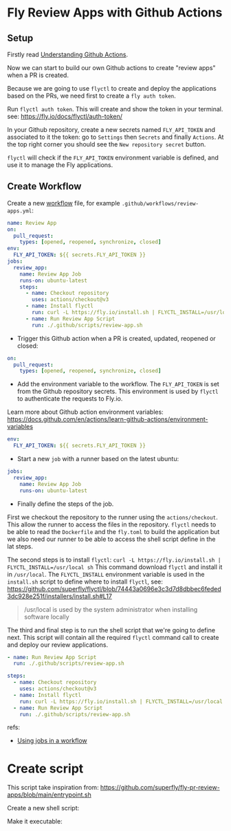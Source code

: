 # Fly Review Apps with Github Actions

## Setup

Firstly read [Understanding Github Actions](https://docs.github.com/en/actions/learn-github-actions/understanding-github-actions).

Now we can start to build our own Github actions to create "review apps"
when a PR is created.

Because we are going to use `flyctl` to create and deploy the applications
based on the PRs, we need first to create a `fly auth token`.

Run `flyctl auth token`. This will create and show the token in your terminal.
see: https://fly.io/docs/flyctl/auth-token/

In your Github repository, create a new secrets named `FLY_API_TOKEN`
and associated to it the token: go to `Settings` then `Secrets` and finally `Actions`.
At the top right corner you should see the `New repository secret` button.

`flyctl` will check if the `FLY_API_TOKEN` environment variable is defined, and
use it to manage the Fly applications.

## Create Workflow

Create a new [workflow](https://docs.github.com/en/actions/learn-github-actions/understanding-github-actions#workflows)
file, for example `.github/workflows/review-apps.yml`:

```yml
name: Review App
on:
  pull_request:
    types: [opened, reopened, synchronize, closed]
env:
  FLY_API_TOKEN: ${{ secrets.FLY_API_TOKEN }}
jobs:
  review_app:
    name: Review App Job
    runs-on: ubuntu-latest
    steps:
      - name: Checkout repository
        uses: actions/checkout@v3
      - name: Install flyctl
        run: curl -L https://fly.io/install.sh | FLYCTL_INSTALL=/usr/local sh
      - name: Run Review App Script
        run: ./.github/scripts/review-app.sh
```

- Trigger this Github action when a PR is created, updated, reopened or closed:

```yml
on:
  pull_request:
    types: [opened, reopened, synchronize, closed]
```

- Add the environment variable to the workflow. The `FLY_API_TOKEN` is set
from the Github repository secrets. This environment is used by `flyctl` to 
authenticate the requests to Fly.io.

Learn more about Github action environment variables:
https://docs.github.com/en/actions/learn-github-actions/environment-variables

```yml
env:
  FLY_API_TOKEN: ${{ secrets.FLY_API_TOKEN }}
```

- Start a new `job` with a runner based on the latest ubuntu:

```yml
jobs:
  review_app:
    name: Review App Job
    runs-on: ubuntu-latest
```

- Finally define the steps of the job.

First we checkout the repository to the 
runner using the `actions/checkout`. This allow the runner to access the files
in the repository. `flyctl` needs to be able to read the `Dockerfile` and the `fly.toml`
to build the application but we also need our runner to be able to access the shell
script define in the lat steps.

The second steps is to install `flyctl`: `curl -L https://fly.io/install.sh | FLYCTL_INSTALL=/usr/local sh`
This command download `flyctl` and install it in `/usr/local`. The `FLYCTL_INSTALL`
environment variable is used in the `install.sh` script to define where to install
`flyctl`, see:
https://github.com/superfly/flyctl/blob/74443a0696e3c3d7d8dbbec6feded3dc928e251f/installers/install.sh#L17

> /usr/local is used by the system administrator when installing software locally

The third and final step is to run the shell script that we're going to define next.
This script will contain all the required `flyctl` command call to create and deploy
our review applications.

```yml
- name: Run Review App Script
  run: ./.github/scripts/review-app.sh
```


```yml
steps:
  - name: Checkout repository
    uses: actions/checkout@v3
  - name: Install flyctl
    run: curl -L https://fly.io/install.sh | FLYCTL_INSTALL=/usr/local sh
  - name: Run Review App Script
    run: ./.github/scripts/review-app.sh
```

refs:
- [Using jobs in a workflow](https://docs.github.com/en/actions/using-jobs/using-jobs-in-a-workflow)

# Create script

This script take inspiration from: https://github.com/superfly/fly-pr-review-apps/blob/main/entrypoint.sh

Create a new shell script:

Make it executable:



